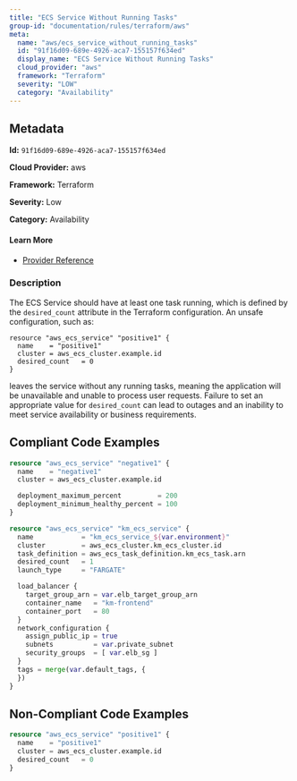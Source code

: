 ```yaml
---
title: "ECS Service Without Running Tasks"
group-id: "documentation/rules/terraform/aws"
meta:
  name: "aws/ecs_service_without_running_tasks"
  id: "91f16d09-689e-4926-aca7-155157f634ed"
  display_name: "ECS Service Without Running Tasks"
  cloud_provider: "aws"
  framework: "Terraform"
  severity: "LOW"
  category: "Availability"
---
```

## Metadata

**Id:** `91f16d09-689e-4926-aca7-155157f634ed`

**Cloud Provider:** aws

**Framework:** Terraform

**Severity:** Low

**Category:** Availability

#### Learn More

 - [Provider Reference](https://registry.terraform.io/providers/hashicorp/aws/latest/docs/resources/ecs_service)

### Description

 The ECS Service should have at least one task running, which is defined by the `desired_count` attribute in the Terraform configuration. An unsafe configuration, such as:

```
resource "aws_ecs_service" "positive1" {
  name    = "positive1"
  cluster = aws_ecs_cluster.example.id
  desired_count   = 0
}
```

leaves the service without any running tasks, meaning the application will be unavailable and unable to process user requests. Failure to set an appropriate value for `desired_count` can lead to outages and an inability to meet service availability or business requirements.


## Compliant Code Examples
```terraform
resource "aws_ecs_service" "negative1" {
  name    = "negative1"
  cluster = aws_ecs_cluster.example.id

  deployment_maximum_percent         = 200
  deployment_minimum_healthy_percent = 100
}

resource "aws_ecs_service" "km_ecs_service" {
  name            = "km_ecs_service_${var.environment}"
  cluster         = aws_ecs_cluster.km_ecs_cluster.id
  task_definition = aws_ecs_task_definition.km_ecs_task.arn
  desired_count   = 1
  launch_type     = "FARGATE"

  load_balancer {
    target_group_arn = var.elb_target_group_arn
    container_name   = "km-frontend"
    container_port   = 80
  }
  network_configuration {
    assign_public_ip = true
    subnets          = var.private_subnet
    security_groups  = [ var.elb_sg ]
  }
  tags = merge(var.default_tags, {
  })
}

```
## Non-Compliant Code Examples
```terraform
resource "aws_ecs_service" "positive1" {
  name    = "positive1"
  cluster = aws_ecs_cluster.example.id
  desired_count   = 0
}

```